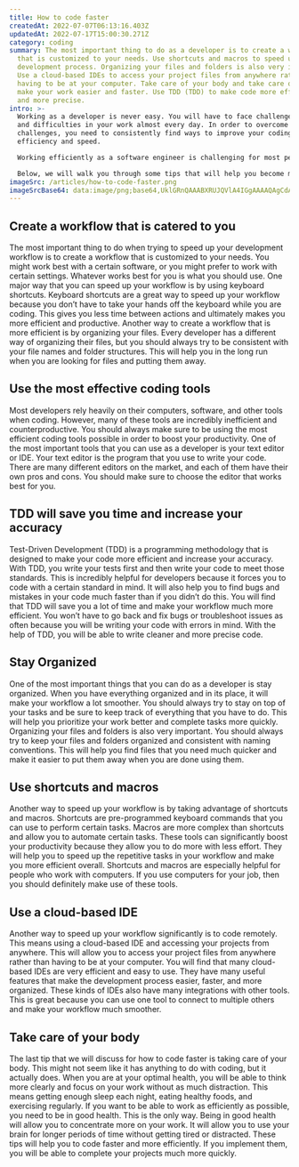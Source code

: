 ```yaml
---
title: How to code faster
createdAt: 2022-07-07T06:13:16.403Z
updatedAt: 2022-07-17T15:00:30.271Z
category: coding
summary: The most important thing to do as a developer is to create a workflow
  that is customized to your needs. Use shortcuts and macros to speed up your
  development process. Organizing your files and folders is also very important.
  Use a cloud-based IDEs to access your project files from anywhere rather than
  having to be at your computer. Take care of your body and take care of it to
  make your work easier and faster. Use TDD (TDD) to make code more efficient
  and more precise.
intro: >-
  Working as a developer is never easy. You will have to face challenges
  and difficulties in your work almost every day. In order to overcome these
  challenges, you need to consistently find ways to improve your coding
  efficiency and speed.

  Working efficiently as a software engineer is challenging for most people. Most developers have so many different things on their minds at any given time that it can be hard to keep track of everything simultaneously. As a result, most coders perform slowly because they are thinking too much about what they’re doing rather than just doing it. However, with practice and dedication, you can learn how to code faster. 

  Below, we will walk you through some tips that will help you become more productive with your coding and accelerate your workflow significantly. With these tips, you will be able
imageSrc: /articles/how-to-code-faster.png
imageSrcBase64: data:image/png;base64,UklGRnQAAABXRUJQVlA4IGgAAAAQAgCdASoKAAoAAUAmJQBOjXAAWbDPKAmIAP7+Akwthvkk82+DYlysOlZEbexuk6sv3BcPA/hEV2Q1h34Ijn0YCeA74x3zfjMXBD30HJwk4ZkvWGauL/+TkkrH//ycgptrq/V7s01AAA==
---
```


## Create a workflow that is catered to you

The most important thing to do when trying to speed up your development workflow is to create a workflow that is customized to your needs. You might work best with a certain software, or you might prefer to work with certain settings. Whatever works best for you is what you should use.
One major way that you can speed up your workflow is by using keyboard shortcuts. Keyboard shortcuts are a great way to speed up your workflow because you don’t have to take your hands off the keyboard while you are coding. This gives you less time between actions and ultimately makes you more efficient and productive.
Another way to create a workflow that is more efficient is by organizing your files. Every developer has a different way of organizing their files, but you should always try to be consistent with your file names and folder structures. This will help you in the long run when you are looking for files and putting them away.

## Use the most effective coding tools

Most developers rely heavily on their computers, software, and other tools when coding. However, many of these tools are incredibly inefficient and counterproductive. You should always make sure to be using the most efficient coding tools possible in order to boost your productivity.
One of the most important tools that you can use as a developer is your text editor or IDE. Your text editor is the program that you use to write your code. There are many different editors on the market, and each of them have their own pros and cons. You should make sure to choose the editor that works best for you.

## TDD will save you time and increase your accuracy

Test-Driven Development (TDD) is a programming methodology that is designed to make your code more efficient and increase your accuracy. With TDD, you write your tests first and then write your code to meet those standards. This is incredibly helpful for developers because it forces you to code with a certain standard in mind. It will also help you to find bugs and mistakes in your code much faster than if you didn’t do this.
You will find that TDD will save you a lot of time and make your workflow much more efficient. You won’t have to go back and fix bugs or troubleshoot issues as often because you will be writing your code with errors in mind. With the help of TDD, you will be able to write cleaner and more precise code.

## Stay Organized

One of the most important things that you can do as a developer is stay organized. When you have everything organized and in its place, it will make your workflow a lot smoother. You should always try to stay on top of your tasks and be sure to keep track of everything that you have to do. This will help you prioritize your work better and complete tasks more quickly.
Organizing your files and folders is also very important. You should always try to keep your files and folders organized and consistent with naming conventions. This will help you find files that you need much quicker and make it easier to put them away when you are done using them.

## Use shortcuts and macros

Another way to speed up your workflow is by taking advantage of shortcuts and macros. Shortcuts are pre-programmed keyboard commands that you can use to perform certain tasks. Macros are more complex than shortcuts and allow you to automate certain tasks.
These tools can significantly boost your productivity because they allow you to do more with less effort. They will help you to speed up the repetitive tasks in your workflow and make you more efficient overall.
Shortcuts and macros are especially helpful for people who work with computers. If you use computers for your job, then you should definitely make use of these tools.

## Use a cloud-based IDE

Another way to speed up your workflow significantly is to code remotely. This means using a cloud-based IDE and accessing your projects from anywhere. This will allow you to access your project files from anywhere rather than having to be at your computer.
You will find that many cloud-based IDEs are very efficient and easy to use. They have many useful features that make the development process easier, faster, and more organized.
These kinds of IDEs also have many integrations with other tools. This is great because you can use one tool to connect to multiple others and make your workflow much smoother.

## Take care of your body

The last tip that we will discuss for how to code faster is taking care of your body. This might not seem like it has anything to do with coding, but it actually does. When you are at your optimal health, you will be able to think more clearly and focus on your work without as much distraction.
This means getting enough sleep each night, eating healthy foods, and exercising regularly. If you want to be able to work as efficiently as possible, you need to be in good health. This is the only way.
Being in good health will allow you to concentrate more on your work. It will allow you to use your brain for longer periods of time without getting tired or distracted. 
These tips will help you to code faster and more efficiently. If you implement them, you will be able to complete your projects much more quickly.
